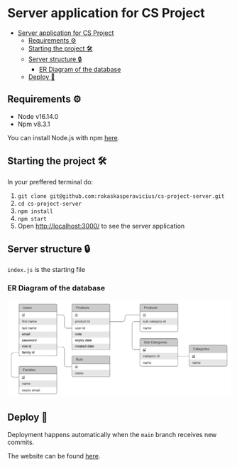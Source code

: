 # Server application for CS Project

- [Server application for CS Project](#server-application-for-cs-project)
  - [Requirements ⚙️](#requirements-️)
  - [Starting the project 🛠](#starting-the-project-)
  - [Server structure 🔒](#server-structure-)
    - [ER Diagram of the database](#er-diagram-of-the-database)
  - [Deploy 🚀](#deploy-)

## Requirements ⚙️

- Node v16.14.0
- Npm v8.3.1

You can install Node.js with npm [here](https://nodejs.org/en/).

## Starting the project 🛠

In your preffered terminal do:

1. `git clone git@github.com:rokaskasperavicius/cs-project-server.git`
2. `cd cs-project-server`
3. `npm install`
4. `npm start`
5. Open [http://localhost:3000/](http://localhost:3000/) to see the server application

## Server structure 🔒

`index.js` is the starting file

### ER Diagram of the database

![Alt text](markdown/er-diagram.png?raw=true 'Title')

## Deploy 🚀

Deployment happens automatically when the `main` branch receives new commits.

The website can be found [here](https://cs-project-server.herokuapp.com/).
